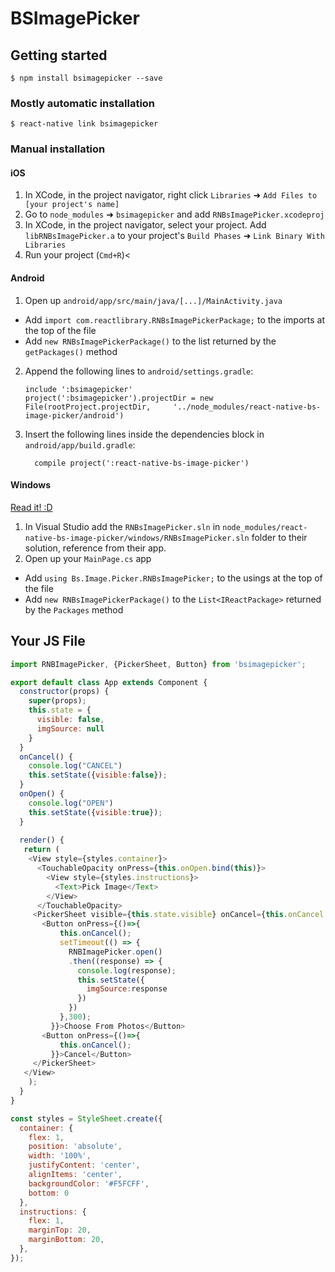 
# BSImagePicker

## Getting started

`$ npm install bsimagepicker --save`

### Mostly automatic installation

`$ react-native link bsimagepicker`

### Manual installation


#### iOS

1. In XCode, in the project navigator, right click `Libraries` ➜ `Add Files to [your project's name]`
2. Go to `node_modules` ➜ `bsimagepicker` and add `RNBsImagePicker.xcodeproj`
3. In XCode, in the project navigator, select your project. Add `libRNBsImagePicker.a` to your project's `Build Phases` ➜ `Link Binary With Libraries`
4. Run your project (`Cmd+R`)<

#### Android

1. Open up `android/app/src/main/java/[...]/MainActivity.java`
  - Add `import com.reactlibrary.RNBsImagePickerPackage;` to the imports at the top of the file
  - Add `new RNBsImagePickerPackage()` to the list returned by the `getPackages()` method
2. Append the following lines to `android/settings.gradle`:
  	```
  	include ':bsimagepicker'
  	project(':bsimagepicker').projectDir = new File(rootProject.projectDir, 	'../node_modules/react-native-bs-image-picker/android')
  	```
3. Insert the following lines inside the dependencies block in `android/app/build.gradle`:
  	```
      compile project(':react-native-bs-image-picker')
  	```

#### Windows
[Read it! :D](https://github.com/ReactWindows/react-native)

1. In Visual Studio add the `RNBsImagePicker.sln` in `node_modules/react-native-bs-image-picker/windows/RNBsImagePicker.sln` folder to their solution, reference from their app.
2. Open up your `MainPage.cs` app
  - Add `using Bs.Image.Picker.RNBsImagePicker;` to the usings at the top of the file
  - Add `new RNBsImagePickerPackage()` to the `List<IReactPackage>` returned by the `Packages` method

## Your JS File

```javascript
import RNBImagePicker, {PickerSheet, Button} from 'bsimagepicker';

export default class App extends Component {
  constructor(props) {
    super(props);
    this.state = {
      visible: false,
      imgSource: null
    }
  }
  onCancel() {
    console.log("CANCEL")
    this.setState({visible:false});
  }
  onOpen() {
    console.log("OPEN")
    this.setState({visible:true});
  }
  
  render() {
   return (
    <View style={styles.container}>
      <TouchableOpacity onPress={this.onOpen.bind(this)}>
        <View style={styles.instructions}>
          <Text>Pick Image</Text>
        </View>
      </TouchableOpacity>
     <PickerSheet visible={this.state.visible} onCancel={this.onCancel.bind(this)}>
       <Button onPress={()=>{
           this.onCancel();
           setTimeout(() => {
             RNBImagePicker.open()
             .then((response) => {
               console.log(response);
               this.setState({
                 imgSource:response
               })
             })
           },300);
         }}>Choose From Photos</Button>
       <Button onPress={()=>{
           this.onCancel();
         }}>Cancel</Button>
     </PickerSheet>
   </View>
    );
  }
}

const styles = StyleSheet.create({
  container: {
    flex: 1,
    position: 'absolute',
    width: '100%',
    justifyContent: 'center',
    alignItems: 'center',
    backgroundColor: '#F5FCFF',
    bottom: 0
  },
  instructions: {
    flex: 1,
    marginTop: 20,
    marginBottom: 20,
  },
});

```
